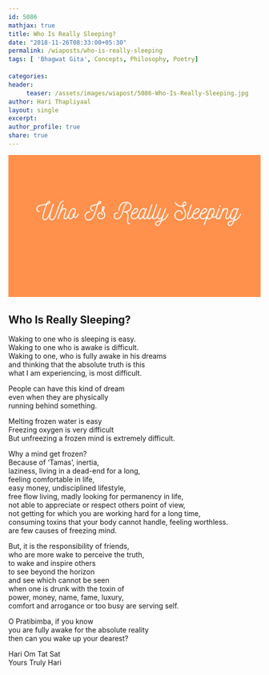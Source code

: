 ```yaml
--- 
id: 5086
mathjax: true  
title: Who Is Really Sleeping?
date: "2018-11-26T08:33:00+05:30"
permalink: /wiaposts/who-is-really-sleeping
tags: [ 'Bhagwat Gita', Concepts, Philosophy, Poetry]    

categories: 
header:
     teaser: /assets/images/wiapost/5086-Who-Is-Really-Sleeping.jpg
author: Hari Thapliyaal 
layout: single 
excerpt:  
author_profile: true 
share: true 
---
```


![Who Is Really Sleeping?](/assets/images/wiapost/5086-Who-Is-Really-Sleeping.jpg)   
   
## Who Is Really Sleeping?
    
Waking to one who is sleeping is easy.     
Waking to one who is awake is difficult.     
Waking to one, who is fully awake in his dreams     
and thinking that the absolute truth is this     
what I am experiencing, is most difficult.    
    
People can have this kind of dream     
even when they are physically     
running behind something.    
    
Melting frozen water is easy     
Freezing oxygen is very difficult     
But unfreezing a frozen mind is extremely difficult.    
    
Why a mind get frozen?     
Because of ‘Tamas’, inertia,     
laziness, living in a dead-end for a long,     
feeling comfortable in life,     
easy money, undisciplined lifestyle,     
free flow living, madly looking for permanency in life,     
not able to appreciate or respect others point of view,     
not getting for which you are working hard for a long time,     
consuming toxins that your body cannot handle, feeling worthless.     
are few causes of freezing mind.    
    
But, it is the responsibility of friends,     
who are more wake to perceive the truth,     
to wake and inspire others     
to see beyond the horizon     
and see which cannot be seen     
when one is drunk with the toxin of     
power, money, name, fame, luxury,     
comfort and arrogance or too busy are serving self.    
    
O Pratibimba, if you know     
you are fully awake for the absolute reality     
then can you wake up your dearest?    
    
Hari Om Tat Sat     
Yours Truly Hari    
    
